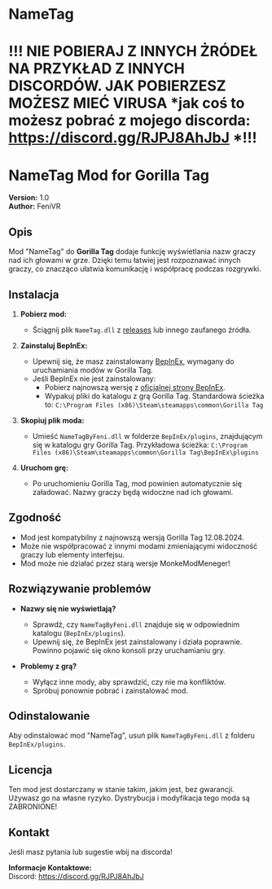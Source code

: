 # NameTag

# !!! NIE POBIERAJ Z INNYCH ŻRÓDEŁ NA PRZYKŁAD Z INNYCH DISCORDÓW. JAK POBIERZESZ MOŻESZ MIEĆ VIRUSA *jak coś to możesz pobrać z mojego discorda: https://discord.gg/RJPJ8AhJbJ *!!!

# NameTag Mod for Gorilla Tag

**Version:** 1.0  
**Author:** FeniVR  

## Opis

Mod "NameTag" do **Gorilla Tag** dodaje funkcję wyświetlania nazw graczy nad ich głowami w grze. Dzięki temu łatwiej jest rozpoznawać innych graczy, co znacząco ułatwia komunikację i współpracę podczas rozgrywki.

## Instalacja

1. **Pobierz mod:**
   - Ściągnij plik `NameTag.dll` z [releases](https://github.com/FeniVR/NameTag/releases/tag/v1.0) lub innego zaufanego źródła.

2. **Zainstaluj BepInEx:**
   - Upewnij się, że masz zainstalowany [BepInEx](https://bepinex.github.io/), wymagany do uruchamiania modów w Gorilla Tag.
   - Jeśli BepInEx nie jest zainstalowany:
     - Pobierz najnowszą wersję z [oficjalnej strony BepInEx](https://bepinex.github.io/).
     - Wypakuj pliki do katalogu z grą Gorilla Tag. Standardowa ścieżka to:
       `C:\Program Files (x86)\Steam\steamapps\common\Gorilla Tag`

3. **Skopiuj plik moda:**
   - Umieść `NameTagByFeni.dll` w folderze `BepInEx/plugins`, znajdującym się w katalogu gry Gorilla Tag. Przykładowa ścieżka:
     `C:\Program Files (x86)\Steam\steamapps\common\Gorilla Tag\BepInEx\plugins`

4. **Uruchom grę:**
   - Po uruchomieniu Gorilla Tag, mod powinien automatycznie się załadować. Nazwy graczy będą widoczne nad ich głowami.

## Zgodność

- Mod jest kompatybilny z najnowszą wersją Gorilla Tag 12.08.2024.
- Może nie współpracować z innymi modami zmieniającymi widoczność graczy lub elementy interfejsu.
- Mod może nie działać przez starą wersje MonkeModMeneger!

## Rozwiązywanie problemów

- **Nazwy się nie wyświetlają?**
  - Sprawdź, czy `NameTagByFeni.dll` znajduje się w odpowiednim katalogu (`BepInEx/plugins`).
  - Upewnij się, że BepInEx jest zainstalowany i działa poprawnie. Powinno pojawić się okno konsoli przy uruchamianiu gry.

- **Problemy z grą?**
  - Wyłącz inne mody, aby sprawdzić, czy nie ma konfliktów.
  - Spróbuj ponownie pobrać i zainstalować mod.

## Odinstalowanie

Aby odinstalować mod "NameTag", usuń plik `NameTagByFeni.dll` z folderu `BepInEx/plugins`.

## Licencja

Ten mod jest dostarczany w stanie takim, jakim jest, bez gwarancji. Używasz go na własne ryzyko. Dystrybucja i modyfikacja tego moda są ZABRONIONE!
## Kontakt

Jeśli masz pytania lub sugestie wbij na discorda!

**Informacje Kontaktowe:**  
Discord: https://discord.gg/RJPJ8AhJbJ
